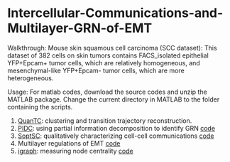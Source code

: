 # Intercellular-Communications-and-Multilayer-GRN-of-EMT

Walkthrough: Mouse skin squamous cell carcinoma (SCC dataset): This dataset of 382 cells on skin tumors contains FACS_isolated epithelial YFP+Epcam+ tumor cells, which are relatively homogeneous, and mesenchymal-like YFP+Epcam- tumor cells, which are more heterogeneous.

Usage: For matlab codes, download the source codes and unzip the MATLAB package. Change the current directory in MATLAB to the folder containing the scripts.

1) [QuanTC](https://github.com/yutongo/QuanTC/blob/master/Example/QuanTC_SCC.pdf): clustering and transition trajectory reconstruction. 
2) [PIDC](https://github.com/Tchanders/network_inference_tutorials): using partial information decomposition to identify GRN [code](https://github.com/yutongo/Intercellular-Communications-and-Multilayer-GRN-of-EMT/blob/main/PIDC.jl)
3) [SoptSC](https://github.com/WangShuxiong/SoptSC): qualitatively characterizing cell-cell communications [code](https://github.com/yutongo/Intercellular-Communications-and-Multilayer-GRN-of-EMT/blob/main/apply_SoptSC.m)
4) Multilayer regulations of EMT [code](https://github.com/yutongo/Intercellular-Communications-and-Multilayer-GRN-of-EMT/blob/main/plot_multilayer_GRN.m)
5) [igraph](https://igraph.org/r/doc/closeness.html): measuring node centrality [code](https://github.com/yutongo/Intercellular-Communications-and-Multilayer-GRN-of-EMT/blob/main/apply_igraph.R)
